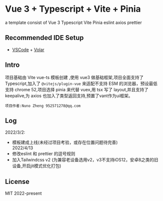 # Vue 3 + Typescript + Vite + Pinia

a template consist of Vue 3 Typescript Vite Pinia eslint axios prettier

## Recommended IDE Setup

- [VSCode](https://code.visualstudio.com/) + [Volar](https://marketplace.visualstudio.com/items?itemName=johnsoncodehk.volar)

## Intro

项目基础由 Vite vue-ts 模板创建 ,使用 vue3 做基础框架,项目全面支持了 Typescript,加入了 `@vitejs/plugin-vue` 来适配不支持 ESM 的浏览器，预设最低支持 chrome 52,项目选择 pinia 来代替 vuex,用 tsx 写了 layout,并且支持了 keepalive,为 axios 也加入了类型返回支持,预置了vant作为ui框架。

`项目作者:Nuno Zheng 952571278@qq.com`

## Log

2022/3/2: 
- 模板建成上线(未经过项目考验，或存在位置问题待完善)  
2022/4/13
- 修改eslint 和 prettier 的逗号规则
- 加入Tailwindcss v2 
(为兼容老设备选用v2，v3不支持iOS12，安卓8之类的旧设备,开启jit模式优化打包)

## License

MIT 2022-present
